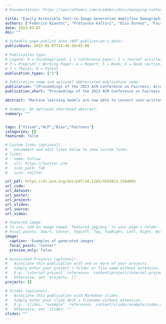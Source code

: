 ```yaml
---
# Documentation: https://sourcethemes.com/academic/docs/managing-content/

title: "Easily Accessible Text-to-Image Generation Amplifies Demographic Stereotypes at Large Scale"
authors: ["Federico Bianchi", "Pratyusha Kalluri", "Esin Durmus", "Faisal Ladhak", "Myra Cheng", "Debora Nozza", "Tatsunori Hashimoto", "Dan Jurafsky", "James Zou", "Aylin Caliskan"]
date: 2023-05-07
doi: ""

# Schedule page publish date (NOT publication's date).
publishDate: 2023-05-07T14:48:20+01:00

# Publication type.
# Legend: 0 = Uncategorized; 1 = Conference paper; 2 = Journal article;
# 3 = Preprint / Working Paper; 4 = Report; 5 = Book; 6 = Book section;
# 7 = Thesis; 8 = Patent
publication_types: ["1"]

# Publication name and optional abbreviated publication name.
publication: "[Proceedings of the 2023 ACM Conference on Fairness, Accountability, and Transparency - FAACT 2023](https://facctconference.org/2023/)"
publication_short: "Proceedings of the 2023 ACM Conference on Fairness, Accountability, and Transparency - FAACT 2023"

abstract: "Machine learning models are now able to convert user-written text descriptions into naturalistic images. These models are available to anyone online and are being used to generate millions of images a day. We investigate these models and find that they amplify dangerous and complex stereotypes. Moreover, we find that the amplified stereotypes are difficult to predict and not easily mitigated by users or model owners. The extent to which these image-generation models perpetuate and amplify stereotypes and their mass deployment is cause for serious concern."

# Summary. An optional shortened abstract.
summary: ""


tags: ["Vision","NLP","Bias","Fairness"]
categories: []
featured: false

# Custom links (optional).
#   Uncomment and edit lines below to show custom links.
# links:
# - name: Follow
#   url: https://twitter.com
#   icon_pack: fab
#   icon: twitter

url_pdf: https://dl.acm.org/doi/pdf/10.1145/3593013.3594095
url_code:
url_dataset:
url_poster:
url_project:
url_slides:
url_source:
url_video:

# Featured image
# To use, add an image named `featured.jpg/png` to your page's folder.
# Focal points: Smart, Center, TopLeft, Top, TopRight, Left, Right, BottomLeft, Bottom, BottomRight.
image:
  caption: 'Examples of generated images'
  focal_point: "Center"
  preview_only: false

# Associated Projects (optional).
#   Associate this publication with one or more of your projects.
#   Simply enter your project's folder or file name without extension.
#   E.g. `internal-project` references `content/project/internal-project/index.md`.
#   Otherwise, set `projects: []`.
projects: []

# Slides (optional).
#   Associate this publication with Markdown slides.
#   Simply enter your slide deck's filename without extension.
#   E.g. `slides: "example"` references `content/slides/example/index.md`.
#   Otherwise, set `slides: ""`.
slides: ""
---
```


